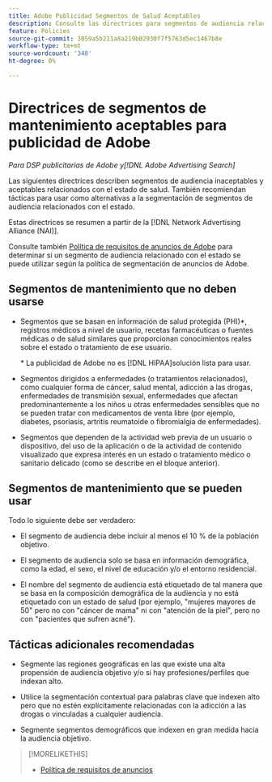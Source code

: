 ```yaml
---
title: Adobe Publicidad Segmentos de Salud Aceptables
description: Consulte las directrices para segmentos de audiencia relacionados con el estado aceptables y las tácticas para utilizarlos como alternativas para segmentar segmentos de audiencia relacionados con el estado.
feature: Policies
source-git-commit: 3059a5b211a8a219b02930f7f5763d5ec1467b8e
workflow-type: tm+mt
source-wordcount: '348'
ht-degree: 0%

---
```


# Directrices de segmentos de mantenimiento aceptables para publicidad de Adobe

*Para DSP publicitarias de Adobe y[!DNL Adobe Advertising Search]*

Las siguientes directrices describen segmentos de audiencia inaceptables y aceptables relacionados con el estado de salud. También recomiendan tácticas para usar como alternativas a la segmentación de segmentos de audiencia relacionados con el estado.

Estas directrices se resumen a partir de la [!DNL Network Advertising Alliance (NAI)].

Consulte también [Política de requisitos de anuncios de Adobe](/help/policies/ad-requirements-policy.md) para determinar si un segmento de audiencia relacionado con el estado se puede utilizar según la política de segmentación de anuncios de Adobe.

## Segmentos de mantenimiento que no deben usarse

* Segmentos que se basan en información de salud protegida (PHI)\*, registros médicos a nivel de usuario, recetas farmacéuticas o fuentes médicas o de salud similares que proporcionan conocimientos reales sobre el estado o tratamiento de ese usuario.

   \* La publicidad de Adobe no es [!DNL HIPAA]solución lista para usar.

* Segmentos dirigidos a enfermedades (o tratamientos relacionados), como cualquier forma de cáncer, salud mental, adicción a las drogas, enfermedades de transmisión sexual, enfermedades que afectan predominantemente a los niños u otras enfermedades sensibles que no se pueden tratar con medicamentos de venta libre (por ejemplo, diabetes, psoriasis, artritis reumatoide o fibromialgia de enfermedades).

* Segmentos que dependen de la actividad web previa de un usuario o dispositivo, del uso de la aplicación o de la actividad de contenido visualizado que expresa interés en un estado o tratamiento médico o sanitario delicado (como se describe en el bloque anterior).

## Segmentos de mantenimiento que se pueden usar

Todo lo siguiente debe ser verdadero:

* El segmento de audiencia debe incluir al menos el 10 % de la población objetivo.

* El segmento de audiencia solo se basa en información demográfica, como la edad, el sexo, el nivel de educación y/o el entorno residencial.

* El nombre del segmento de audiencia está etiquetado de tal manera que se basa en la composición demográfica de la audiencia y no está etiquetado con un estado de salud (por ejemplo, &quot;mujeres mayores de 50&quot; pero no con &quot;cáncer de mama&quot; ni con &quot;atención de la piel&quot;, pero no con &quot;pacientes que sufren acné&quot;).

## Tácticas adicionales recomendadas

* Segmente las regiones geográficas en las que existe una alta propensión de audiencia objetivo y/o si hay profesiones/perfiles que indexan alto.

* Utilice la segmentación contextual para palabras clave que indexen alto pero que no estén explícitamente relacionadas con la adicción a las drogas o vinculadas a cualquier audiencia.

* Segmente segmentos demográficos que indexen en gran medida hacia la audiencia objetivo.

>[!MORELIKETHIS]
>
>* [Política de requisitos de anuncios](/help/policies/ad-requirements-policy.md)

